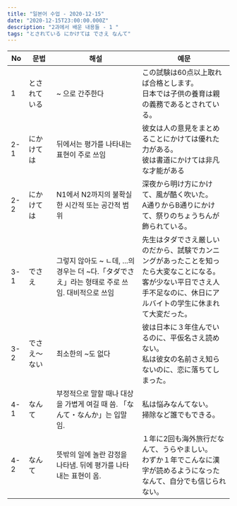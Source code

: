 ```yaml
---
title: "일본어 수업 - 2020-12-15"
date: "2020-12-15T23:00:00.000Z"
description: "2과에서 배운 내용들 - 1 "
tags: "とされている にかけては でさえ なんて"
---
```



| No | 문법 | 해설 | 예문 | 
| --- | --- | --- | --- | 
| 1 | とされている | ~ 으로 간주한다 | この試験は60点以上取れば合格とします。 <br> 日本では子供の養育は親の義務であるとされている。|
| 2-1 | にかけては | 뒤에서는 평가를 나타내는 표현이 주로 쓰임 | 彼女は人の意見をまとめることにかけては優れた力がある。 <br> 彼は書道にかけては非凡な才能がある|
| 2-2 | にかけては | N1에서 N2까지의 불확실한 시간적 또는 공간적 범위 | 深夜から明け方にかけて、風が酷く吹いた。 <br> A通りからB通りにかけて、祭りのちょうちんが飾られている。|
| 3-1 | でさえ | 그렇지 않아도 ~ ㄴ데, ...의 경우는 더 ~다.「タダでさえ」라는 형태로 주로 쓰임. 대비적으로 쓰임 | 先生はタダでさえ厳しいのだから、試験でカンニングがあったことを知ったら大変なことになる。 <br> 客が少ない平日でさえ人手不足なのに、休日にアルバイトの学生に休まれて大変だった。|
| 3-2 | でさえ〜ない | 최소한의 ~도 없다 | 彼は日本に３年住んでいるのに、平仮名さえ読めない。 <br> 私は彼女の名前さえ知らないのに、恋に落ちてしまった。|
| 4-1 | なんて | 부정적으로 말할 때나 대상을 가볍게 여길 때 씀. 「なんて・なんか」는 입말임. | 私は悩みなんてない。 <br> 掃除など誰でもできる。|
| 4-2 | なんて | 뜻밖의 일에 놀란 감정을 나타냄. 뒤에 평가를 나타내는 표현이 옴.| １年に2回も海外旅行だなんて、うらやましい。 <br> わずか１年でこんなに漢字が読めるようになったなんて、自分でも信じられない。|

